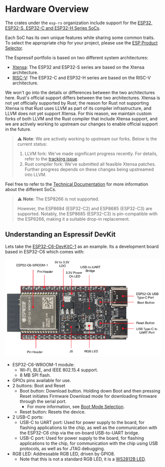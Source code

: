 # Hardware Overview

The crates under the `esp-rs` organization include support for the [ESP32, ESP32-S, ESP32-C and ESP32-H Series SoCs][espressif-socs].

Each SoC has its own unique features while sharing some common traits. To select the appropriate chip for your project, please use the [ESP Product Selector][product-selector].

The Espressif portfolio is based on two different system architectures:
- [Xtensa][xtensa-architecture]: The ESP32 and ESP32-S series are based on the Xtensa architecture.
- [RISC-V][riscv-architecture]: The ESP32-C and ESP32-H series are based on the RISC-V architecture.

We won't go into the details or differences between the two architectures here. Rust's official support differs between the two architectures. Xtensa is not yet officially supported by Rust; the reason for Rust not supporting Xtensa is that Rust uses LLVM as part of its compiler infrastructure, and LLVM does not yet support Xtensa. For this reason, we maintain custom forks of both LLVM and the Rust compiler that include Xtensa support, and we are actively working to upstream our changes to enable official support in the future.

> ⚠️ **Note**: We are actively working to upstream our forks. Below is the current status:
> 1. LLVM fork: We've made significant progress recently. For details, refer to the [tracking issue][llvm-github-fork-upstream issue].
> 2. Rust compiler fork: We've submitted all feasible Xtensa patches. Further progress depends on these changes being upstreamed into LLVM.

Feel free to refer to the [Technical Documentation][espressif-docs] for more information about the different SoCs.

> ⚠️ **Note**:  The ESP8266 is not supported.
>
> However, the ESP8684 (ESP32-C2) and ESP8685 (ESP32-C3) are supported. Notably, the ESP8685 (ESP32-C3) is pin-compatible with the ESP8266, making it a suitable drop-in replacement.

[espressif-socs]: https://www.espressif.com/en/products/socs
[product-selector]: https://products.espressif.com/#/
[xtensa-architecture]: https://www.cadence.com/content/dam/cadence-www/global/en_US/documents/tools/silicon-solutions/compute-ip/isa-summary.pdf
[riscv-architecture]: https://en.wikipedia.org/wiki/RISC-V
[espressif-docs]: https://www.espressif.com/en/support/documents/technical-documents
[llvm-github-fork-upstream issue]: https://github.com/espressif/llvm-project/issues/4

## Understanding an Espressif DevKit

Lets take the [ESP32-C6-DevKitC-1][c6-devkitc] as an example. Its a development board based in ESP32-C6 which comes with:

![ESP32-C6-DevKitC-1](../assets/esp32-c6-devkitc-1-v1.2.png)

- ESP32-C6-WROOM-1 module:
  - Wi-Fi, BLE, and IEEE 802.15.4 support.
  - 8 MB SPI flash.
- GPIOs pins available for use.
- 2 buttons: Boot and Reset
  - Boot button: Download button. Holding down Boot and then pressing Reset initiates Firmware Download mode for downloading firmware through the serial port.
    - For more information, see [Boot Mode Selection][boot-mode-selection].
  - Reset button: Resets the device.
- 2 USB-C ports:
  - USB-C to UART port: Used for power supply to the board, for flashing applications to the chip, as well as the communication with the ESP32-C6 chip via the on-board USB-to-UART bridge.
  - USB-C port: Used for power supply to the board, for flashing applications to the chip, for communication with the chip using USB protocols, as well as for JTAG debugging.
- RGB LED: Addressable RGB LED, driven by GPIO8.
  - Note that this is not a standard RGB LED, it is a [WS2812B LED][esp-hal-smartled].


[c6-devkitc]: https://docs.espressif.com/projects/esp-dev-kits/en/latest/esp32c6/esp32-c6-devkitc-1/index.html
[boot-mode-selection]: https://docs.espressif.com/projects/esptool/en/latest/esp32c6/advanced-topics/boot-mode-selection.html?highlight=boot%20mode
[esp-hal-smartled]: https://github.com/esp-rs/esp-hal-community/tree/main/esp-hal-smartled

